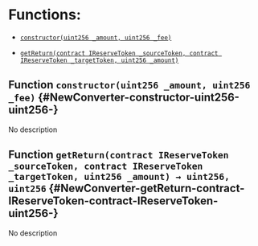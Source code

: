 # Functions:

- [`constructor(uint256 _amount, uint256 _fee)`](#NewConverter-constructor-uint256-uint256-)

- [`getReturn(contract IReserveToken _sourceToken, contract IReserveToken _targetToken, uint256 _amount)`](#NewConverter-getReturn-contract-IReserveToken-contract-IReserveToken-uint256-)

## Function `constructor(uint256 _amount, uint256 _fee)` {#NewConverter-constructor-uint256-uint256-}

No description

## Function `getReturn(contract IReserveToken _sourceToken, contract IReserveToken _targetToken, uint256 _amount) → uint256, uint256` {#NewConverter-getReturn-contract-IReserveToken-contract-IReserveToken-uint256-}

No description
